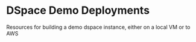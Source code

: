 # DSpace Demo Deployments
Resources for building a demo dspace instance, either on a local VM or to AWS
